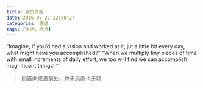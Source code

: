 ```yaml
---
title: 新的开始
date: 2016-07-21 22:58:27
categories: 感想
tags: [生活，感想]
---
```


”Imagine, if you’d had a vision and worked at it, jut a little bit every day, what might have you accomplished?”
”When we multiply tiny pieces of time with small increments of daily effort, we too will find we can accomplish magnificent things! “

>回首向来萧瑟处，也无风雨也无晴
